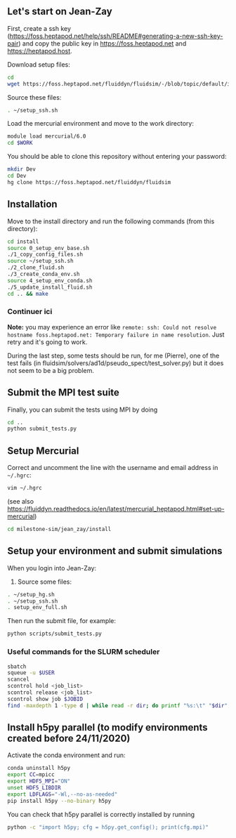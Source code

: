 ## Let's start on Jean-Zay

First, create a ssh key
(https://foss.heptapod.net/help/ssh/README#generating-a-new-ssh-key-pair) and
copy the public key in https://foss.heptapod.net and https://heptapod.host.

Download setup files:

```bash
cd
wget https://foss.heptapod.net/fluiddyn/fluidsim/-/blob/topic/default/install-clusters/doc/examples/clusters/jean_zay/conf_files/setup_ssh.sh
```

Source these files:

```bash
. ~/setup_ssh.sh
```

Load the mercurial environment and move to the work directory:

```bash
module load mercurial/6.0
cd $WORK 
```

You should be able to clone this repository without entering your password:

```bash
mkdir Dev
cd Dev
hg clone https://foss.heptapod.net/fluiddyn/fluidsim
```

## Installation

Move to the install directory and run the following commands (from this directory):

```bash
cd install
source 0_setup_env_base.sh
./1_copy_config_files.sh
source ~/setup_ssh.sh
./2_clone_fluid.sh
./3_create_conda_env.sh
source 4_setup_env_conda.sh
./5_update_install_fluid.sh
cd .. && make
```

### Continuer ici
**Note:** you may experience an error like `remote: ssh: Could not resolve
hostname foss.heptapod.net: Temporary failure in name resolution`. Just retry
and it's going to work.

During the last step, some tests should be run, for me (Pierre), one
of the test fails (in
fluidsim/solvers/ad1d/pseudo_spect/test_solver.py) but it does not
seem to be a big problem.

## Submit the MPI test suite

Finally, you can submit the tests using MPI by doing

```bash
cd ..
python submit_tests.py
```

## Setup Mercurial

Correct and uncomment the line with the username and email address in
`~/.hgrc`:

```bash
vim ~/.hgrc
```

(see also
https://fluiddyn.readthedocs.io/en/latest/mercurial_heptapod.html#set-up-mercurial)

```bash
cd milestone-sim/jean_zay/install
```

## Setup your environment and submit simulations

When you login into Jean-Zay:

1. Source some files:

```bash
. ~/setup_hg.sh
. ~/setup_ssh.sh
. setup_env_full.sh
```

Then run the submit file, for example:

```bash
python scripts/submit_tests.py
```

### Useful commands for the SLURM scheduler

```bash
sbatch
squeue -u $USER
scancel
scontrol hold <job_list>
scontrol release <job_list>
scontrol show job $JOBID
find -maxdepth 1 -type d | while read -r dir; do printf "%s:\t" "$dir"; find "$dir" -type f | wc -l; done
```

## Install h5py parallel (to modify environments created before 24/11/2020)

Activate the conda environment and run:
```bash
conda uninstall h5py
export CC=mpicc
export HDF5_MPI="ON"
unset HDF5_LIBDIR
export LDFLAGS="-Wl,--no-as-needed"
pip install h5py --no-binary h5py
```

You can check that h5py parallel is correctly installed by running
```bash
python -c "import h5py; cfg = h5py.get_config(); print(cfg.mpi)"
```
